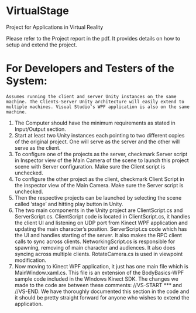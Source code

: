 VirtualStage
============
Project for Applications in Virtual Reality

Please refer to the Project report in the pdf. It provides details on how to setup and extend the project.

For Developers and Testers of the System: 
====
	Assumes running the client and server Unity instances on the same machine. The Clients-Server Unity architecture will easily extend to multiple machines. Visual Studio’s WPF application is also on the same machine.

1. The Computer should have the minimum requirements as stated in Input/Output section. 
2. Start at least two Unity instances each pointing to two different copies of the original project. One will serve as the server and the other will serve as the client.
3. To configure one of the projects as the server, checkmark Server script in Inspector view of the Main Camera of the scene to launch this project scene with Server configuration. Make sure the Client script is unchecked.
4. To configure the other project as the client, checkmark Client Script in the inspector view of the Main Camera. Make sure the Server script is unchecked.
5. Then the respective projects can be launched by selecting the scene called ‘stage’ and hitting play button in Unity.
6. The two main components in the Unity project are ClientScript.cs and ServerScript.cs. ClientScript code is located in ClientScript.cs, it handles the client UI and listening on UDP port from Kinect WPF application and updating the main character’s position. ServerScript.cs code which has the UI and handles starting of the server. It also makes the RPC client calls to sync across clients. NetworkingScript.cs is responsible for spawning, removing of main character and audiences. It also does syncing across multiple clients. RotateCamera.cs is used in viewpoint modification.
7. Now moving to Kinect WPF application, it just has one main file which is MainWindow.xaml.cs. This file is an extension of the BodyBasics-WPF sample code included in the WIndows Kinect SDK. The changes we made to the code are between these comments: //VS-START *** and //VS-END. We have thoroughly documented this section in the code and it should be pretty straight forward for anyone who wishes to extend the application.

